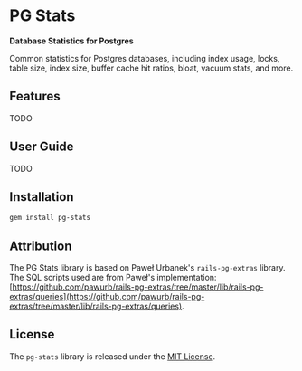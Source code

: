 # PG Stats

**Database Statistics for Postgres**

Common statistics for Postgres databases, including index usage, locks, table size, index size, buffer cache hit ratios, bloat, vacuum stats, and more.

## Features

TODO

## User Guide

TODO

## Installation

``` bash
gem install pg-stats
```

## Attribution

The PG Stats library is based on Paweł Urbanek's `rails-pg-extras` library. The SQL scripts used are from Paweł's implementation: [https://github.com/pawurb/rails-pg-extras/tree/master/lib/rails-pg-extras/queries](https://github.com/pawurb/rails-pg-extras/tree/master/lib/rails-pg-extras/queries).

## License

The `pg-stats` library is released under the [MIT License](https://github.com/eventide-project/pg-stats/blob/master/MIT-License.txt).
